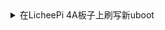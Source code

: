 <details>

<summary>在LicheePi 4A板子上刷写新uboot</summary>

在LicheePi 4A启动Fedora需要使用特殊的uboot，可以在这里下载

https://mirror.iscas.ac.cn/fedora-riscv/dl/Sipeed/LicheePi4A/fw/u-boot-with-spl.bin

按照官方教程刷入

https://wiki.sipeed.com/hardware/zh/lichee/th1520/lpi4a/4_burn_image.html#%E8%BF%9B%E5%85%A5%E7%83%A7%E5%BD%95%E6%A8%A1%E5%BC%8F

</details>
